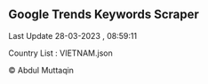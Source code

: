 

## Google Trends Keywords Scraper 
 
Last Update 28-03-2023 , 08:59:11

Country List :
VIETNAM.json



© Abdul Muttaqin 

